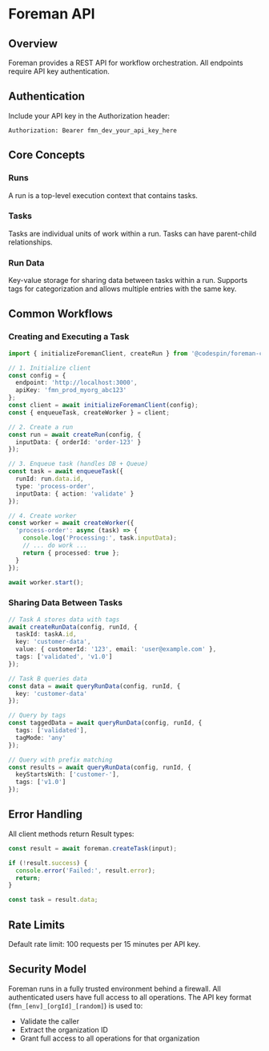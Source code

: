 # Foreman API

## Overview

Foreman provides a REST API for workflow orchestration. All endpoints require API key authentication.

## Authentication

Include your API key in the Authorization header:
```
Authorization: Bearer fmn_dev_your_api_key_here
```

## Core Concepts

### Runs
A run is a top-level execution context that contains tasks.

### Tasks
Tasks are individual units of work within a run. Tasks can have parent-child relationships.

### Run Data
Key-value storage for sharing data between tasks within a run. Supports tags for categorization and allows multiple entries with the same key.

## Common Workflows

### Creating and Executing a Task

```typescript
import { initializeForemanClient, createRun } from '@codespin/foreman-client';

// 1. Initialize client
const config = { 
  endpoint: 'http://localhost:3000',
  apiKey: 'fmn_prod_myorg_abc123' 
};
const client = await initializeForemanClient(config);
const { enqueueTask, createWorker } = client;

// 2. Create a run
const run = await createRun(config, {
  inputData: { orderId: 'order-123' }
});

// 3. Enqueue task (handles DB + Queue)
const task = await enqueueTask({
  runId: run.data.id,
  type: 'process-order',
  inputData: { action: 'validate' }
});

// 4. Create worker
const worker = await createWorker({
  'process-order': async (task) => {
    console.log('Processing:', task.inputData);
    // ... do work ...
    return { processed: true };
  }
});

await worker.start();
```

### Sharing Data Between Tasks

```typescript
// Task A stores data with tags
await createRunData(config, runId, {
  taskId: taskA.id,
  key: 'customer-data',
  value: { customerId: '123', email: 'user@example.com' },
  tags: ['validated', 'v1.0']
});

// Task B queries data
const data = await queryRunData(config, runId, {
  key: 'customer-data'
});

// Query by tags
const taggedData = await queryRunData(config, runId, {
  tags: ['validated'],
  tagMode: 'any'
});

// Query with prefix matching
const results = await queryRunData(config, runId, {
  keyStartsWith: ['customer-'],
  tags: ['v1.0']
});
```

## Error Handling

All client methods return Result types:

```typescript
const result = await foreman.createTask(input);

if (!result.success) {
  console.error('Failed:', result.error);
  return;
}

const task = result.data;
```

## Rate Limits

Default rate limit: 100 requests per 15 minutes per API key.

## Security Model

Foreman runs in a fully trusted environment behind a firewall. All authenticated users have full access to all operations. The API key format (`fmn_[env]_[orgId]_[random]`) is used to:
- Validate the caller
- Extract the organization ID
- Grant full access to all operations for that organization